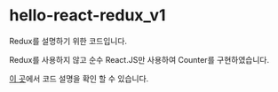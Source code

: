 # hello-react-redux_v1

Redux를 설명하기 위한 코드입니다.

Redux를 사용하지 않고 순수 React.JS만 사용하여 Counter를 구현하였습니다.

[이 곳](http://beomy.tistory.com/35#example_v2)에서 코드 설명을 확인 할 수 있습니다.